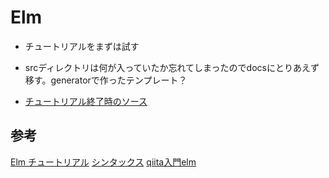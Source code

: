 # Elm

* チュートリアルをまずは試す
* srcディレクトリは何が入っていたか忘れてしまったのでdocsにとりあえず移す。generatorで作ったテンプレート？

* [チュートリアル終了時のソース](https://github.com/hibohiboo/develop/blob/edfda82c22dd47829e9878230a93ba57657b2160/tutorial/lesson/elm/)

## 参考

[Elm チュートリアル][*1]
[シンタックス][*2]
[qiita入門elm][*3]

[*1]:https://www.elm-tutorial.org/jp/02-elm-arch/01-introduction.html
[*2]:http://gtech.hatenablog.com/entry/2016/10/21/110212
[*3]:https://qiita.com/mather314/items/e9e08960d91b187652e5
